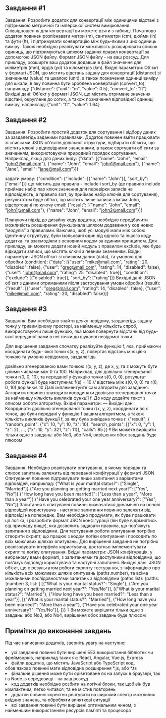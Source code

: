 <h2>
    Завдання #1
</h2>

Завдання:
Розробити додаток для конвертації між одиницями відстані з підтримкою метричної та
імперської систем вимірювання. Співвідношення для конвертації ви можете взяти з
таблиці. Початково додаток повинен розпізнавати метри (m), сантиметри (cm), дюйми (in)
та фути (ft), і підтримувати конвертацію між будь-якими з цих одиниць виміру.
Також необхідно реалізувати можливість розширювати список одиниць, що підтримуються
шляхом задання правил конвертації за допомогою JSON файлу. Формат JSON файлу - на
ваш розсуд. Для прикладу, розширте ваш додаток додавши в файл значення для
міліметрів (mm), ярдів (yd) та кілометрів (km).
Вхідні параметри:
Об'єкт у форматі JSON, що містить відстань задану для конвертації (distance) зі значенням
(value) та шкалою (unit), а також позначення одиниці виміру для шкали, в яку повинна бути
зроблена конвертація (convert_to), наприклад:
{"distance": {"unit": "m", "value": 0.5}, "convert_to": "ft"}
Вихідні дані:
Об'єкт у форматі JSON, що містить отримане значення відстані, округлене до сотих, а
також позначення відповідної одиниці виміру, наприклад:
{"unit": "ft", "value": 1.64}

<h2>
    Завдання #2
</h2>

Завдання:
Розробити простий додаток для сортування і відбору даних за заздалегідь заданими
правилами. Додаток повинен вміти працювати зі списками JSON об'єктів довільної
структури, відбирати об'єкти, що містять ключі з відповідними значеннями, а також
сортувати об'єкти за значенням, використовуючи природний порядок сортування.
Наприклад, якщо для даних виду:
{"data": [{"name": "John", "email": "john2@mail.com"},
{"name": "John", "email": "john1@mail.com"},
{"name": "Jane", "email": "jane@mail.com"}]}

задати умову:
{"condition": {"include": [{"name": "John"}], "sort_by": ["email"]}}
що містить два правила - include і sort_by (де правило include приймає набір пар
ключ:значення для перевірки записів на відповідність, а правило sort_by приймає набір
ключів для сортування), результатом буде об'єкт, що містить лише записи з ім'ям John,
відсортовані по ключу email:
{"result": [{"name": "John", "email": "john1@mail.com"},
{"name": "John", "email": "john2@mail.com"}]}

Плануючи підхід до дизайну коду додатка, необхідно передбачити можливість розширення
функціонала шляхом додавання у код нових “модулів” з правилами. Важливо, щоб усі
модулі мали між собою ідентичну структуру, були ізольовані один від одного та іншого коду
додатка, та взаємодіяли з основним кодом за єдиним принципом. Для прикладу, ви можете
додати новий модуль з правилом exclude, яке буде відкидати записи, що містять ключі з
певним значенням.
Вхідні параметри:
JSON об'єкт зі списком даних (data), та умовою для обробки (condition):
{"data": [{"user": "mike@mail.com", "rating": 20, "disabled": false},
{"user": "greg@mail.com", "rating": 14, "disabled": false},
{"user": "john@mail.com", "rating": 25, "disabled": true}],
"condition": {"exclude": [{"disabled": true}], "sort_by": ["rating"]}}
Вихідні дані:
JSON об'єкт з даними отриманими після застосування умови обробки (result):
{"result": [{"user": "greg@mail.com", "rating": 14, "disabled": false},
{"user": "mike@mail.com", "rating": 20, "disabled": false}]}

<h2>
    Завдання #3
</h2>

Завдання:
Вам необхідно знайти деяку невідому, заздалегідь задану точку у тривимірному просторі, за
найменшу кількість спроб, використовуючи лише функцію, яка може повернути відстань від
будь-якої переданої вами в неї точки до шуканої невідомої точки.

Для вирішення завдання спочатку реалізуйте функцію f, яка, приймаючи координати будь-
якої точки s(x, y, z), повертає відстань між цією точкою та умовно невідомою, заздалегідь

довільно згенерованою вами точкою r(x, y, z), де x, y, та z можуть бути цілими числами між
0 та 100.
Наприклад, для довільно згенерованої точки r(0, 0, 10), та переданої у функцію точки
s(0, 0, 0), результат роботи функції буде наступним:
f(s) = 10 // відстань між s(0, 0, 0) та r(0, 0, 10) дорівнює 10
Далі імплементуйте сам алгоритм для завдання. Алгоритм повинен знаходити координати
довільно згенерованої точки за найменшу кількість викликів функції f. До коду додайте
текст з описом роботи алгоритму.
Вхідні параметри:
—
Вихідні дані:
Координати довільно згенерованої точки r(x, y, z), координати всіх точок, що були передані
у функцію f вашим алгоритмом, а також кількість викликів функції f, за яку була знайдена
точка r.
{"result": {
"random_point": {"x": 10, "y": 10, "z": 10},
"search_points": [{"x": 0, "y": 1, "z": 2}, ..., {"x": 10, "y": 321, "z": 11}],
"calls": 85
}}
‡ Ви можете вирішити тільки одне з завдань: або No3, або No4, вирішення обох завдань буде
плюсом

<h2>
    Завдання #4
</h2>

Завдання:
Необхідно реалізувати опитування, в якому порядок та список запитань залежить від
переданої конфігурації у форматі JSON. Опитування повинне підтримувати лише
запитання з варіантами відповідей, наприклад:
{"What is your marital status?": ["Single", "Married"]}
{"Are you planning on getting married next year?": ["Yes", "No"]}
{"How long have you been married?": ["Less than a year", "More than a year"]}
{"Have you celebrated your one year anniversary?": ["Yes", "No"]}
Запитання в опитуванні повинні визначатися динамічно на основі відповідей користувача -
наступне запитання повинно залежати від відповіді на попереднє. Вам необхідно
продумати, як буде працювати ця логіка, і розробити формат JSON конфігурації (він буде
відрізнятись від прикладу вище), яка дозволить задавати правила, що пов'яжуть запитання
з відповідями.
Для тестування роботи опитування потрібно створити скрипт, що працює з кодом логіки
опитування і проходить по всіх можливих шляхах опитувань. Для вирішення завдання не
потрібно реалізовувати інтерфейс користувача, достатньо імплементувати скрипт та логіку
опитування.
Вхідні параметри:
JSON конфігурація, у вибраному вами форматі, з запитаннями та доступними відповідями,
що пов’язує відповіді користувача та наступні запитання.
Вихідні дані:
JSON об’єкт, що є результатом роботи скрипту тестування, з інформацією про кількість всіх
можливих шляхів опитувань (paths.number), та всіма можливими послідовностями
запитань з відповідями (paths.list):
{paths: {number: 3, list: [
[{"What is your marital status?": "Single"},
{"Are you planning on getting married next year?": "Yes/No"}],
[{"What is your marital status?": "Married"},
{"How long have you been married?": "Less than a year"}],
[{"What is your marital status?": "Married"},
{"How long have you been married?": "More than a year"},
{"Have you celebrated your one year anniversary?": "Yes/No"}],
]}}
‡ Ви можете вирішити тільки одне з завдань: або No3, або No4, вирішення обох завдань буде
плюсом

<h2>
Примітки до виконання завдань
</h2>

Під час написання додатків, зверніть увагу на наступне:
<li>усі завдання повинні бути вирішені БЕЗ використання бібліотек чи фреймворків, наприклад таких як: React, Angular, Vue.js, Express</li>
<li>файли додатків, що містять JavaScript або TypeScript код, обов'язково повинні мати відповідне розширення *.js, або *.ts</li>
<li>фінальне рішення може бути орієнтоване як на запуск в браузері, так і в Node.js середовищі - на ваш розсуд</li>
<li>код додатків необхідно розбити на логічні блоки, так щоб він був компактним, легко читався, та не містив повторень</li>
<li>додатки повинні коректно реагувати на широкий спектр можливих вхідних значень, та обробляти виняткові ситуації</li>
<li>всі завдання повинні бути вирішені оптимальним чином, з найменшим використанням ресурсів пам'яті та процесора</li>